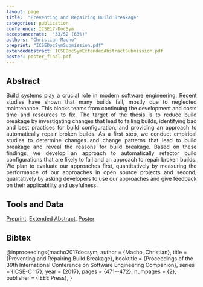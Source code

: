 ```yaml
---
layout: page
title:  "Preventing and Repairing Build Breakage"
categories: publication
conference: ICSE17-DocSym
acceptancerate:  "33/52 (63%)"
authors: "Christian Macho"
preprint: "ICSEDocSymSubmission.pdf"
extendedabstract: ICSEDocSymExtendedAbstractSubmission.pdf
poster: poster_final.pdf
---
```

<h2>Abstract</h2>
<div style="text-align:justify">Build systems play a crucial role in modern software engineering. Recent studies have shown that many builds fail, mostly due to neglected maintenance. This blocks teams from continuing the development and costs time and resources to fix. The target of the thesis is to reduce build breakage by investigating changes that lead to failing builds, identifying bad and best practices for build configuration, and providing an approach to automatically repair broken builds. As a first step, we conduct empirical studies to determine changes and change patterns that lead to build breakage and reveal the reasons for build breakage. Based on these findings, we develop an approach to automatically refactor build configurations that are likely to fail and an approach to repair broken builds. We plan to evaluate our approaches first, quantitatively by measuring the performance of our approaches in open source projects and second, qualitatively by asking developers to use our approaches and give feedback on their applicability and usefulness.</div>
<h2>Tools and Data</h2>
<div>
<a href="{{ site.url }}/preprints/ICSEDocSymSubmission.pdf" target="_blank">Preprint</a>, 
<a href="{{ site.url }}/preprints/ICSEDocSymExtendedAbstractSubmission.pdf" target="_blank">Extended Abstract</a>, 
<a href="{{ site.url }}/preprints/poster_final.pdf" target="_blank">Poster</a>
</div>
<h2>Bibtex</h2>
@inproceedings{macho2017docsym,
 author = {Macho, Christian},
 title = {Preventing and Repairing Build Breakage},
 booktitle = {Proceedings of the 39th International Conference on Software Engineering Companion},
 series = {ICSE-C '17},
 year = {2017},
 pages = {471--472},
 numpages = {2},
 publisher = {IEEE Press},
}